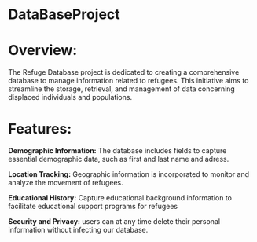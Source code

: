 # DataBaseProject
# Overview:
The Refuge Database project is dedicated to creating a comprehensive database to manage information related to refugees. This initiative aims to streamline the storage, retrieval, and management of data concerning displaced individuals and populations.

# Features:
**Demographic Information:** The database includes fields to capture essential demographic data, such as first and last name and adress.

**Location Tracking:**  Geographic information is incorporated to monitor and analyze the movement of refugees.

**Educational History:** Capture educational background information to facilitate educational support programs for refugees

**Security and Privacy:** users can at any time delete their personal information without infecting our database.
